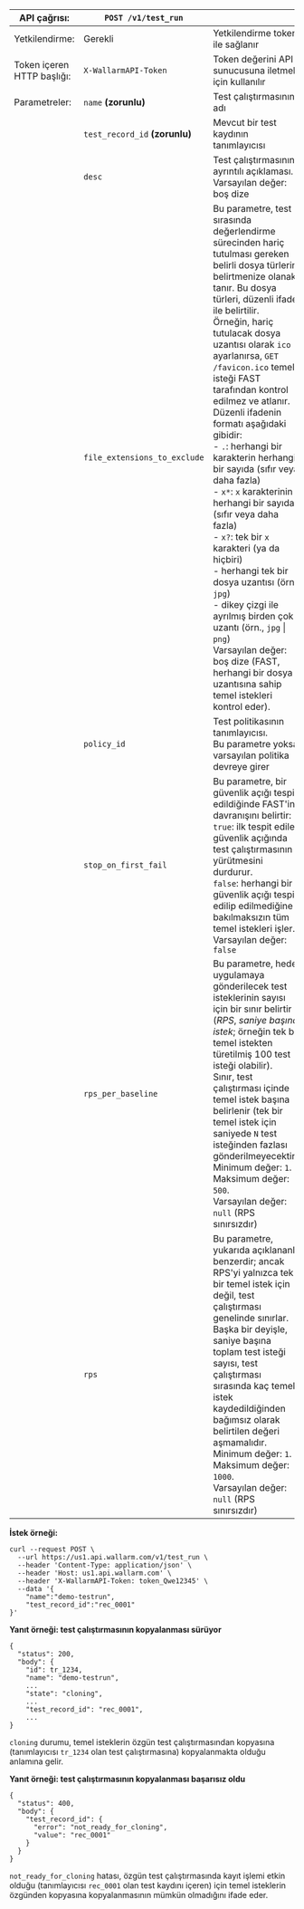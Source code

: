 [doc-inactivity-timeout]:           internals.md#test-run

| API çağrısı: | `POST /v1/test_run` |      |
| ------------ | ------------------- | ---- |
| Yetkilendirme: | Gerekli | Yetkilendirme token ile sağlanır |
| Token içeren HTTP başlığı: | `X-WallarmAPI-Token` | Token değerini API sunucusuna iletmek için kullanılır |
| Parametreler: | `name` **(zorunlu)** | Test çalıştırmasının adı |
| | `test_record_id` **(zorunlu)** | Mevcut bir test kaydının tanımlayıcısı |
|  | `desc` | Test çalıştırmasının ayrıntılı açıklaması.<br>Varsayılan değer: boş dize |
|  | `file_extensions_to_exclude` | Bu parametre, test sırasında değerlendirme sürecinden hariç tutulması gereken belirli dosya türlerini belirtmenize olanak tanır. Bu dosya türleri, düzenli ifade ile belirtilir.<br>Örneğin, hariç tutulacak dosya uzantısı olarak `ico` ayarlanırsa, `GET /favicon.ico` temel isteği FAST tarafından kontrol edilmez ve atlanır.<br>Düzenli ifadenin formatı aşağıdaki gibidir:<br>- `.`: herhangi bir karakterin herhangi bir sayıda (sıfır veya daha fazla)<br>- `x*`: `x` karakterinin herhangi bir sayıda (sıfır veya daha fazla)<br>- `x?`: tek bir `x` karakteri (ya da hiçbiri)<br>- herhangi tek bir dosya uzantısı (örn., `jpg`)<br>- dikey çizgi ile ayrılmış birden çok uzantı (örn., `jpg` &#124; `png`)<br>Varsayılan değer: boş dize (FAST, herhangi bir dosya uzantısına sahip temel istekleri kontrol eder). | 
|  | `policy_id` | Test politikasının tanımlayıcısı.<br>Bu parametre yoksa varsayılan politika devreye girer |
|  | `stop_on_first_fail` | Bu parametre, bir güvenlik açığı tespit edildiğinde FAST'in davranışını belirtir:<br>`true`: ilk tespit edilen güvenlik açığında test çalıştırmasının yürütmesini durdurur.<br>`false`: herhangi bir güvenlik açığı tespit edilip edilmediğine bakılmaksızın tüm temel istekleri işler.<br>Varsayılan değer: `false` |
|  | `rps_per_baseline` | Bu parametre, hedef uygulamaya gönderilecek test isteklerinin sayısı için bir sınır belirtir (*RPS*, *saniye başına istek*; örneğin tek bir temel istekten türetilmiş 100 test isteği olabilir).<br>Sınır, test çalıştırması içinde temel istek başına belirlenir (tek bir temel istek için saniyede `N` test isteğinden fazlası gönderilmeyecektir).<br>Minimum değer: `1`.<br>Maksimum değer: `500`.<br>Varsayılan değer: `null` (RPS sınırsızdır) |
|  | `rps` | Bu parametre, yukarıda açıklananla benzerdir; ancak RPS'yi yalnızca tek bir temel istek için değil, test çalıştırması genelinde sınırlar.<br>Başka bir deyişle, saniye başına toplam test isteği sayısı, test çalıştırması sırasında kaç temel istek kaydedildiğinden bağımsız olarak belirtilen değeri aşmamalıdır.<br>Minimum değer: `1`.<br>Maksimum değer: `1000`.<br>Varsayılan değer: `null` (RPS sınırsızdır) |

**İstek örneği:**

```
curl --request POST \
  --url https://us1.api.wallarm.com/v1/test_run \
  --header 'Content-Type: application/json' \
  --header 'Host: us1.api.wallarm.com' \
  --header 'X-WallarmAPI-Token: token_Qwe12345' \
  --data '{
    "name":"demo-testrun",
    "test_record_id":"rec_0001"
}'
```

**Yanıt örneği: test çalıştırmasının kopyalanması sürüyor**

```
{
  "status": 200,
  "body": {
    "id": tr_1234,
    "name": "demo-testrun",
    ...
    "state": "cloning",
    ...
    "test_record_id": "rec_0001",
    ...
}
```

`cloning` durumu, temel isteklerin özgün test çalıştırmasından kopyasına (tanımlayıcısı `tr_1234` olan test çalıştırmasına) kopyalanmakta olduğu anlamına gelir.  

**Yanıt örneği: test çalıştırmasının kopyalanması başarısız oldu**

```
{
  "status": 400,
  "body": {
    "test_record_id": {
      "error": "not_ready_for_cloning",
      "value": "rec_0001"
    }
  }
}
```

`not_ready_for_cloning` hatası, özgün test çalıştırmasında kayıt işlemi etkin olduğu (tanımlayıcısı `rec_0001` olan test kaydını içeren) için temel isteklerin özgünden kopyasına kopyalanmasının mümkün olmadığını ifade eder.